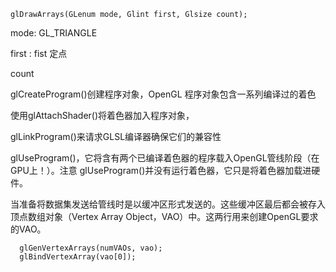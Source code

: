  
  ```
  glDrawArrays(GLenum mode, Glint first, Glsize count);
  ```
  mode: GL_TRIANGLE

  first : fist 定点

  count


  glCreateProgram()创建程序对象，OpenGL 程序对象包含一系列编译过的着色
  
  使用glAttachShader()将着色器加入程序对象，
  
  glLinkProgram()来请求GLSL编译器确保它们的兼容性

  glUseProgram()，它将含有两个已编译着色器的程序载入OpenGL管线阶段（在GPU上！）。注意
  glUseProgram()并没有运行着色器，它只是将着色器加载进硬件。


当准备将数据集发送给管线时是以缓冲区形式发送的。这些缓冲区最后都会被存入顶点数组对象（Vertex Array Object，VAO）中。这两行用来创建OpenGL要求的VAO。
```
  glGenVertexArrays(numVAOs, vao);
  glBindVertexArray(vao[0]);
```